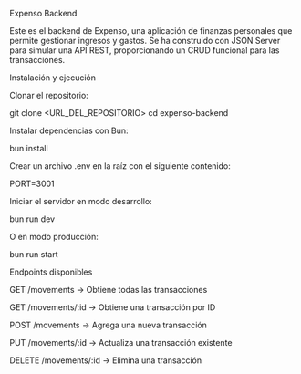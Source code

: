 Expenso Backend

Este es el backend de Expenso, una aplicación de finanzas personales que permite gestionar ingresos y gastos. Se ha construido con JSON Server para simular una API REST, proporcionando un CRUD funcional para las transacciones.

Instalación y ejecución

Clonar el repositorio:

git clone <URL_DEL_REPOSITORIO>
cd expenso-backend

Instalar dependencias con Bun:

bun install

Crear un archivo .env en la raíz con el siguiente contenido:

PORT=3001

Iniciar el servidor en modo desarrollo:

bun run dev

O en modo producción:

bun run start


Endpoints disponibles

GET /movements → Obtiene todas las transacciones

GET /movements/:id → Obtiene una transacción por ID

POST /movements → Agrega una nueva transacción

PUT /movements/:id → Actualiza una transacción existente

DELETE /movements/:id → Elimina una transacción
